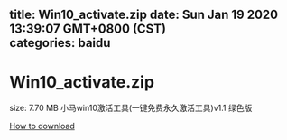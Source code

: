 
title: Win10_activate.zip
date: Sun Jan 19 2020 13:39:07 GMT+0800 (CST)    
categories: baidu
---

# Win10_activate.zip
size: 7.70 MB
 小马win10激活工具(一键免费永久激活工具)v1.1 绿色版
 

[How to download](https://bpcam.bemobtrk.com/go/2ceec3aa-1ca2-46d6-b9ff-aaa5c184517c?jno=4593)